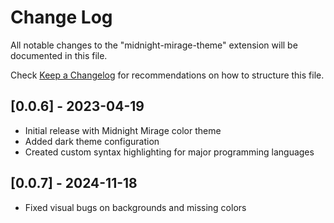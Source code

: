 # Change Log

All notable changes to the "midnight-mirage-theme" extension will be documented in this file.

Check [Keep a Changelog](http://keepachangelog.com/) for recommendations on how to structure this file.

## [0.0.6] - 2023-04-19

- Initial release with Midnight Mirage color theme
- Added dark theme configuration
- Created custom syntax highlighting for major programming languages

## [0.0.7] - 2024-11-18
- Fixed visual bugs on backgrounds and missing colors
